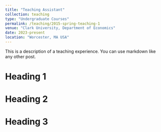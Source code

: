 ```yaml
---
title: "Teaching Assistant"
collection: teaching
type: "Undergraduate Courses"
permalink: /teaching/2015-spring-teaching-1
venue: "Clark University, Department of Economics"
date: 2023-present
location: "Worcester, MA USA"
---
```


This is a description of a teaching experience. You can use markdown like any other post.

Heading 1
======

Heading 2
======

Heading 3
======
